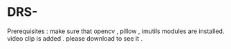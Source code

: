 # DRS-
Prerequisites : make sure that opencv , pillow , imutils modules are installed.
video clip is added .
please download to see it .
